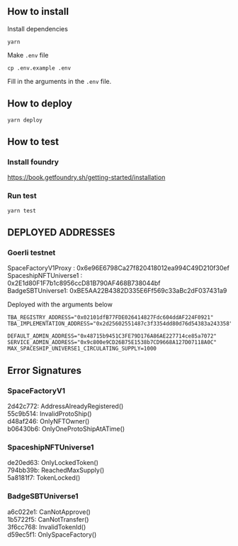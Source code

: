 
## How to install
Install dependencies
```
yarn
```
Make `.env` file
```
cp .env.example .env
```
Fill in the arguments in the `.env` file. 

## How to deploy
```
yarn deploy
```

## How to test
### Install foundry  
https://book.getfoundry.sh/getting-started/installation
### Run test  
```
yarn test
```


## DEPLOYED ADDRESSES

### Goerli testnet

SpaceFactoryV1Proxy : 0x6e96E6798Ca27f820418012ea994C49D210f30ef  
SpaceshipNFTUniverse1 : 0x2E1d80F1F7b1c8956ccD81B790AF468B738044bf  
BadgeSBTUniverse1: 0xBE5AA22B4382D335E6Ff569c33aBc2dF037431a9  

Deployed with the arguments below
```
TBA_REGISTRY_ADDRESS="0x02101dfB77FDE026414827Fdc604ddAF224F0921"
TBA_IMPLEMENTATION_ADDRESS="0x2d25602551487c3f3354dd80d76d54383a243358"

DEFAULT_ADMIN_ADDRESS="0x48715b9451C3FE79D176A86AE227714ce85a7072"
SERVICE_ADMIN_ADDRESS="0x9c800e9CD26B75E1538b7CD9668A127D07118A0C"
MAX_SPACESHIP_UNIVERSE1_CIRCULATING_SUPPLY=1000
```

## Error Signatures

### SpaceFactoryV1
2d42c772: AddressAlreadyRegistered()  
55c9b514: InvalidProtoShip()  
d48af246: OnlyNFTOwner()  
b06430b6: OnlyOneProtoShipAtATime()  

### SpaceshipNFTUniverse1
de20ed63: OnlyLockedToken()  
794bb39b: ReachedMaxSupply()  
5a8181f7: TokenLocked()  

### BadgeSBTUniverse1
a6c022e1: CanNotApprove()  
1b5722f5: CanNotTransfer()  
3f6cc768: InvalidTokenId()  
d59ec5f1: OnlySpaceFactory()  
